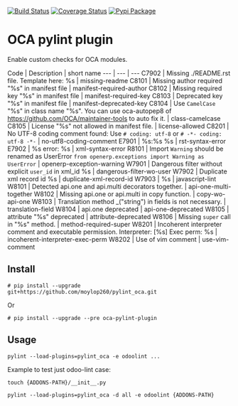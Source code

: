 [![Build Status](https://travis-ci.org/moylop260/pylint-oca.svg?branch=master)](https://travis-ci.org/moylop260/pylint-oca)
[![Coverage Status](https://coveralls.io/repos/moylop260/pylint_oca/badge.svg?branch=master&service=github)](https://coveralls.io/github/moylop260/pylint_oca?branch=master)
[![Pypi Package](https://img.shields.io/pypi/v/oca-pylint-plugin.svg)](https://pypi.python.org/pypi/oca-pylint-plugin)



# OCA pylint plugin

Enable custom checks for OCA modules.

[//]: # (checks)
Code | Description | short name
--- | --- | ---
C7902 | Missing ./README.rst file. Template here: %s | missing-readme
C8101 | Missing author required "%s" in manifest file | manifest-required-author
C8102 | Missing required key "%s" in manifest file | manifest-required-key
C8103 | Deprecated key "%s" in manifest file | manifest-deprecated-key
C8104 | Use `CamelCase` "%s" in class name "%s". You can use oca-autopep8 of https://github.com/OCA/maintainer-tools to auto fix it. | class-camelcase
C8105 | License "%s" not allowed in manifest file. | license-allowed
C8201 | No UTF-8 coding comment found: Use `# coding: utf-8` or `# -*- coding: utf-8 -*-` | no-utf8-coding-comment
E7901 | %s:%s %s | rst-syntax-error
E7902 | %s error: %s | xml-syntax-error
R8101 | Import `Warning` should be renamed as UserError `from openerp.exceptions import Warning as UserError` | openerp-exception-warning
W7901 | Dangerous filter without explicit `user_id` in xml_id %s | dangerous-filter-wo-user
W7902 | Duplicate xml record id %s | duplicate-xml-record-id
W7903 | %s | javascript-lint
W8101 | Detected api.one and api.multi decorators together. | api-one-multi-together
W8102 | Missing api.one or api.multi in copy function. | copy-wo-api-one
W8103 | Translation method _("string") in fields is not necessary. | translation-field
W8104 | api.one deprecated | api-one-deprecated
W8105 | attribute "%s" deprecated | attribute-deprecated
W8106 | Missing `super` call in "%s" method. | method-required-super
W8201 | Incoherent interpreter comment and executable permission. Interpreter: [%s] Exec perm: %s | incoherent-interpreter-exec-perm
W8202 | Use of vim comment | use-vim-comment

[//]: # (end checks)


## Install
`# pip install --upgrade git+https://github.com/moylop260/pylint_oca.git`

Or

`# pip install --upgrade --pre oca-pylint-plugin`


## Usage

 `pylint --load-plugins=pylint_oca -e odoolint ...`

 
 Example to test just odoo-lint case:

 `touch {ADDONS-PATH}/__init__.py`
 
 `pylint --load-plugins=pylint_oca -d all -e odoolint {ADDONS-PATH}`
